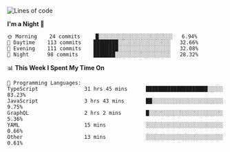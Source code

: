 <!--START_SECTION:waka-->
![Lines of code](https://img.shields.io/badge/From%20Hello%20World%20I%27ve%20Written-634146%20lines%20of%20code-blue)

**I'm a Night 🦉** 

```text
🌞 Morning    24 commits     █░░░░░░░░░░░░░░░░░░░░░░░░   6.94% 
🌆 Daytime    113 commits    ████████░░░░░░░░░░░░░░░░░   32.66% 
🌃 Evening    111 commits    ████████░░░░░░░░░░░░░░░░░   32.08% 
🌙 Night      98 commits     ███████░░░░░░░░░░░░░░░░░░   28.32%

```


📊 **This Week I Spent My Time On** 

```text
💬 Programming Languages: 
TypeScript               31 hrs 45 mins      ████████████████████░░░░░   83.23% 
JavaScript               3 hrs 43 mins       ██░░░░░░░░░░░░░░░░░░░░░░░   9.75% 
GraphQL                  2 hrs 2 mins        █░░░░░░░░░░░░░░░░░░░░░░░░   5.36% 
YAML                     15 mins             ░░░░░░░░░░░░░░░░░░░░░░░░░   0.66% 
Other                    13 mins             ░░░░░░░░░░░░░░░░░░░░░░░░░   0.61%

```


<!--END_SECTION:waka-->
